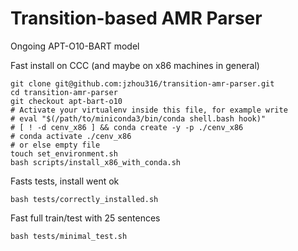 Transition-based AMR Parser
============================

Ongoing APT-O10-BART model

Fast install on CCC (and maybe on x86 machines in general)

```
git clone git@github.com:jzhou316/transition-amr-parser.git
cd transition-amr-parser
git checkout apt-bart-o10
# Activate your virtualenv inside this file, for example write
# eval "$(/path/to/miniconda3/bin/conda shell.bash hook)"
# [ ! -d cenv_x86 ] && conda create -y -p ./cenv_x86
# conda activate ./cenv_x86
# or else empty file
touch set_environment.sh
bash scripts/install_x86_with_conda.sh
```

Fasts tests, install went ok

```
bash tests/correctly_installed.sh
```

Fast full train/test with 25 sentences

```
bash tests/minimal_test.sh
```
